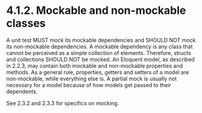 # 4.1.2. Mockable and non-mockable classes

A unit test MUST mock its mockable dependencies and SHOULD NOT mock its non-mockable
dependencies. A mockable dependency is any class that cannot be perceived as a simple
collection of elements. Therefore, structs and collections SHOULD NOT be mocked.
An Eloquent model, as described in 2.2.3, may contain both mockable and non-mockable
properties and methods. As a general rule, properties, getters and setters of a model
are non-mockable, while everything else is. A partial mock is usually not necessary for 
a model because of how models get passed to their dependents.

See 2.3.2 and 2.3.3 for specifics on mocking.
